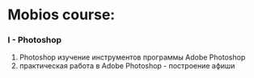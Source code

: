 # Mobios course:
### I - Photoshop
  1. Photoshop изучение инструментов программы Adobe Photoshop
  2. практическая работа в Adobe Photoshop - построение афиши
